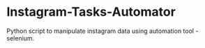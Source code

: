 # Instagram-Tasks-Automator
Python script to manipulate instagram data using automation tool - selenium.
